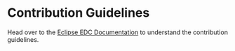 # Contribution Guidelines

Head over to the [Eclipse EDC Documentation](https://eclipse-edc.github.io/documentation/for-contributors/guidelines/) to understand the contribution guidelines.
